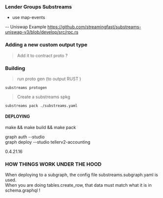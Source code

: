 ### Lender Groups Substreams




- use map-events 


-- Uniswap Example 
https://github.com/streamingfast/substreams-uniswap-v3/blob/develop/src/rpc.rs



### Adding a new custom output type 

> Add it to contract proto ? 





### Building 

> run proto gen (to output RUST ) 


```
substreams protogen 
```



> Create a substreams spkg 

```
substreams pack ./substreams.yaml
```


#### DEPLOYING 

make && make build && make pack 


graph auth --studio  
 graph deploy --studio tellerv2-accounting
 
 0.4.21.16





 ### HOW THINGS WORK UNDER THE HOOD

 When deploying to a subgraph, the config file  substreams.subgraph.yaml is used.  
 When you are doing tables.create_row,  that data must match what it is in  schema.graphql ! 